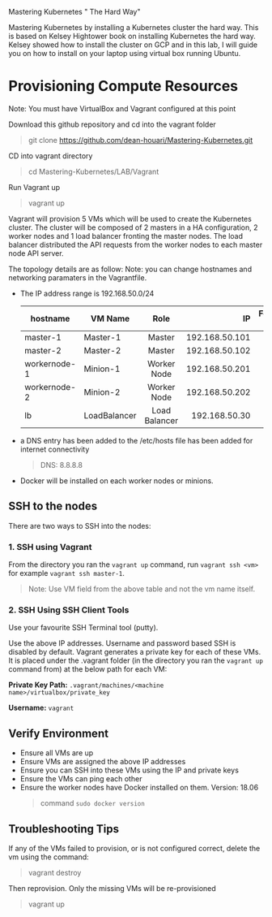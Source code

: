 Mastering Kubernetes " The Hard Way"

Mastering Kubernetes by installing a Kubernetes cluster the hard way. This is based on Kelsey Hightower book on installing Kubernetes the hard way.
Kelsey showed how to install the cluster on GCP and in this lab, I will guide you on how to install on your laptop using virtual box running Ubuntu.

# Provisioning Compute Resources

Note: You must have VirtualBox and Vagrant configured at this point

Download this github repository and cd into the vagrant folder

> git clone https://github.com/dean-houari/Mastering-Kubernetes.git

CD into vagrant directory

> cd Mastering-Kubernetes/LAB/Vagrant

Run Vagrant up

> vagrant up

Vagrant will provision 5 VMs which will be used to create the Kubernetes cluster. The cluster will be composed of 2 masters in a HA configuration, 2 worker nodes and 1 load balancer fronting the master nodes. The load balancer distributed the API requests from the worker nodes to each master node API server.

The topology details are as follow: 
Note: you can change hostnames and networking paramaters in the Vagrantfile.

- The IP address range is 192.168.50.0/24

    | hostname     |  VM Name      | Role          | IP            | Forwarded Port   |
    | ------------ | --------------|:-------------:| -------------:| ----------------:|
    | master-1     | Master-1      | Master        | 192.168.50.101 |     2711         |
    | master-2     | Master-2      | Master        | 192.168.50.102 |     2712         |
    | workernode-1 | Minion-1      | Worker Node   | 192.168.50.201 |     2730         |
    | workernode-2 | Minion-2      | Worker Node   | 192.168.50.202 |     2721         |
    | lb           | LoadBalancer  | Load Balancer | 192.168.50.30  |     2722         |
    

- a DNS entry has been added to the /etc/hosts file has been added for internet connectivity
    > DNS: 8.8.8.8
- Docker will be installed on each worker nodes or minions.


## SSH to the nodes

There are two ways to SSH into the nodes:

### 1. SSH using Vagrant

  From the directory you ran the `vagrant up` command, run `vagrant ssh <vm>` for example `vagrant ssh master-1`.
  > Note: Use VM field from the above table and not the vm name itself.

### 2. SSH Using SSH Client Tools

Use your favourite SSH Terminal tool (putty).

Use the above IP addresses. Username and password based SSH is disabled by default.
Vagrant generates a private key for each of these VMs. It is placed under the .vagrant folder (in the directory you ran the `vagrant up` command from) at the below path for each VM:

**Private Key Path:** `.vagrant/machines/<machine name>/virtualbox/private_key`

**Username:** `vagrant`


## Verify Environment

- Ensure all VMs are up
- Ensure VMs are assigned the above IP addresses
- Ensure you can SSH into these VMs using the IP and private keys
- Ensure the VMs can ping each other
- Ensure the worker nodes have Docker installed on them. Version: 18.06
  > command `sudo docker version`

## Troubleshooting Tips

If any of the VMs failed to provision, or is not configured correct, delete the vm using the command:

> vagrant destroy <vm>

Then reprovision. Only the missing VMs will be re-provisioned

> vagrant up

